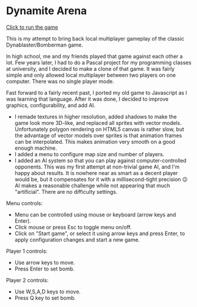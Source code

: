 # Dynamite Arena
[Click to run the game](https://abramus666.github.io/dynamite-arena/)

This is my attempt to bring back local multiplayer gameplay of the classic Dynablaster/Bomberman game.

In high school, me and my friends played that game against each other a lot. Few years later, I had to do a Pascal project for my programming classes at university, and I decided to make a clone of that game. It was fairly simple and only allowed local multiplayer between two players on one computer. There was no single player mode.

Fast forward to a fairly recent past, I ported my old game to Javascript as I was learning that language. After it was done, I decided to improve graphics, configurability, and add AI.
- I remade textures in higher resolution, added shadows to make the game look more 3D-like, and replaced all sprites with vector models. Unfortunately polygon rendering on HTML5 canvas is rather slow, but the advantage of vector models over sprites is that animation frames can be interpolated. This makes animation very smooth on a good enough machine.
- I added a menu to configure map size and number of players.
- I added an AI system so that you can play against computer-controlled opponents. This was my first attempt at non-trivial game AI, and I'm happy about results. It is nowhere near as smart as a decent player would be, but it compensates for it with a millisecond-tight precision :wink: AI makes a reasonable challenge while not appearing that much "artificial". There are no difficulty settings.

Menu controls:
- Menu can be controlled using mouse or keyboard (arrow keys and Enter).
- Click mouse or press Esc to toggle menu on/off.
- Click on "Start game", or select it using arrow keys and press Enter, to apply configuration changes and start a new game.

Player 1 controls:
- Use arrow keys to move.
- Press Enter to set bomb.

Player 2 controls:
- Use W,S,A,D keys to move.
- Press Q key to set bomb.
